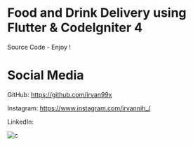# Food and Drink Delivery using Flutter & CodeIgniter 4
Source Code - Enjoy !

# Social Media
GitHub: https://github.com/irvan99x

Instagram: https://www.instagram.com/irvannih_/

LinkedIn:


![c](https://user-images.githubusercontent.com/64585083/147849358-e60ef612-35d6-42e6-8608-3f34a8ae645d.jpg)
